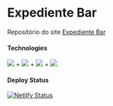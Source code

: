 # Expediente Bar
Repositório do site [Expediente Bar](https://expedientebar.netlify.app/)

#### Technologies
<img src="https://img.shields.io/badge/-React.js-black?style=flat-square&logo=react"/> + <img src="https://img.shields.io/badge/-Typescript-black?style=flat-square&logo=typescript"/> + <img src="https://img.shields.io/badge/-Vite-black?style=flat-square&logo=vite"/> + <img src="https://img.shields.io/badge/-MUI-black?style=flat-square&logo=mui"/>

#### Deploy Status
[![Netlify Status](https://api.netlify.com/api/v1/badges/7b44803b-73ca-4892-ad8d-b4dade905c37/deploy-status)](https://app.netlify.com/sites/expedientebar/deploys)
